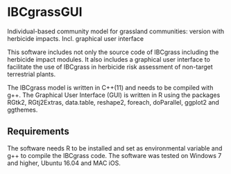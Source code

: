 # IBCgrassGUI
Individual-based community model for grassland communities: version with herbicide impacts. Incl. graphical user interface

This software includes not only the source code of IBCgrass including the herbicide impact modules. It also includes a graphical user interface to facilitate the use of IBCgrass in herbicide risk assessment of non-target terrestrial plants.

The IBCgrass model is written in C++(11) and needs to be compiled with g++.
The Graphical User Interface (GUI) is written in R using the packages RGtk2, RGtj2Extras, data.table, reshape2, foreach, doParallel, ggplot2 and ggthemes.

## Requirements
The software needs R to be installed and set as environmental variable and g++ to compile the IBCgrass code.
The software was tested on Windows 7 and higher, Ubuntu 16.04 and MAC iOS. 
